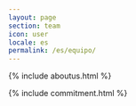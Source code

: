 ```yaml
---
layout: page
section: team
icon: user
locale: es
permalink: /es/equipo/
---
```


{% include aboutus.html %}

{% include commitment.html %}
